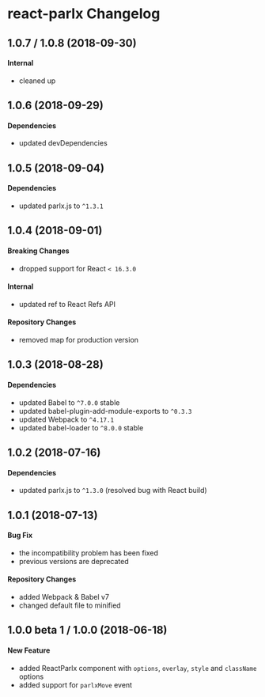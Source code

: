 # react-parlx Changelog

## 1.0.7 / 1.0.8 (2018-09-30)
#### Internal
- cleaned up

## 1.0.6 (2018-09-29)
#### Dependencies
- updated devDependencies

## 1.0.5 (2018-09-04)
#### Dependencies
- updated parlx.js to `^1.3.1`

## 1.0.4 (2018-09-01)
#### Breaking Changes
- dropped support for React `< 16.3.0`

#### Internal
- updated ref to React Refs API

#### Repository Changes
- removed map for production version

## 1.0.3 (2018-08-28)
#### Dependencies
- updated Babel to `^7.0.0` stable
- updated babel-plugin-add-module-exports to `^0.3.3`
- updated Webpack to `^4.17.1`
- updated babel-loader to `^8.0.0` stable

## 1.0.2 (2018-07-16)
#### Dependencies
- updated parlx.js to `^1.3.0` (resolved bug with React build)

## 1.0.1 (2018-07-13)
#### Bug Fix
- the incompatibility problem has been fixed
- previous versions are deprecated

#### Repository Changes
- added Webpack & Babel v7
- changed default file to minified

## 1.0.0 beta 1 / 1.0.0 (2018-06-18)
#### New Feature
- added ReactParlx component with `options`, `overlay`, `style` and `className` options
- added support for `parlxMove` event
